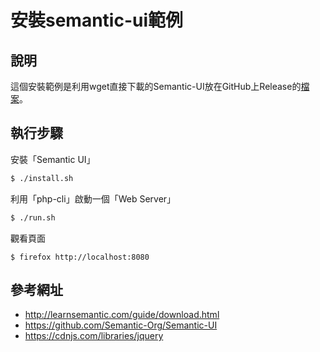 
# 安裝semantic-ui範例

## 說明

這個安裝範例是利用wget直接下載的Semantic-UI放在GitHub上Release的[檔案](https://github.com/Semantic-Org/Semantic-UI/archive/1.7.3.zip)。


## 執行步驟

安裝「Semantic UI」

``` sh
$ ./install.sh
```

利用「php-cli」啟動一個「Web Server」

``` sh
$ ./run.sh
```

觀看頁面

```
$ firefox http://localhost:8080
```

## 參考網址

* http://learnsemantic.com/guide/download.html
* https://github.com/Semantic-Org/Semantic-UI
* https://cdnjs.com/libraries/jquery
